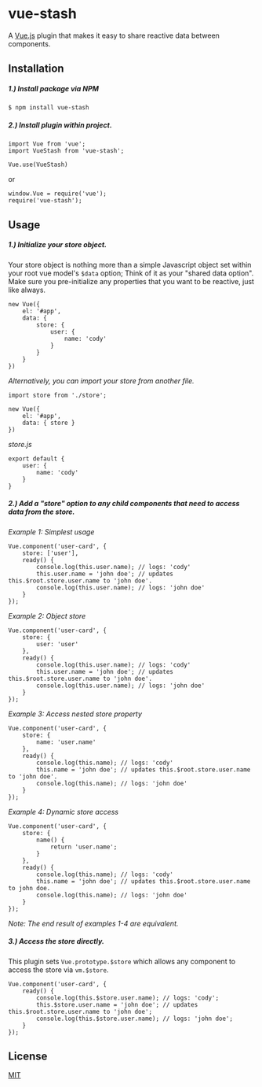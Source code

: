 # vue-stash

A [Vue.js](http://vuejs.org) plugin that makes it easy to share reactive data between components.

## Installation

##### 1.) Install package via NPM

```
$ npm install vue-stash
```

##### 2.) Install plugin within project.
```
import Vue from 'vue';
import VueStash from 'vue-stash';

Vue.use(VueStash)
```

or

```
window.Vue = require('vue');
require('vue-stash');
```

## Usage

##### 1.) Initialize your store object.
Your store object is nothing more than a simple Javascript object set within your root vue model's `$data` option; Think of it as your "shared data option". Make sure you pre-initialize any properties that you want to be reactive, just like always.

```
new Vue({
    el: '#app',
    data: {
        store: {
            user: {
                name: 'cody'
            }
        }
    }
})
```

_Alternatively, you can import your store from another file._
```
import store from './store';

new Vue({
    el: '#app',
    data: { store }
})
```

_store.js_
```
export default {
    user: {
        name: 'cody'
    }
}
```

##### 2.) Add a "store" option to any child components that need to access data from the store.

*Example 1: Simplest usage*
```
Vue.component('user-card', {
    store: ['user'],
    ready() {
        console.log(this.user.name); // logs: 'cody'
        this.user.name = 'john doe'; // updates this.$root.store.user.name to 'john doe'.
        console.log(this.user.name); // logs: 'john doe'
    }
});
```

*Example 2: Object store*

```
Vue.component('user-card', {
    store: {
        user: 'user'
    },
    ready() {
        console.log(this.user.name); // logs: 'cody'
        this.user.name = 'john doe'; // updates this.$root.store.user.name to 'john doe'.
        console.log(this.user.name); // logs: 'john doe'
    }
});
```

*Example 3: Access nested store property*

```
Vue.component('user-card', {
    store: {
        name: 'user.name'
    },
    ready() {
        console.log(this.name); // logs: 'cody'
        this.name = 'john doe'; // updates this.$root.store.user.name to 'john doe'.
        console.log(this.name); // logs: 'john doe'
    }
});
```

*Example 4: Dynamic store access*

```
Vue.component('user-card', {
    store: {
        name() {
            return 'user.name';
        }
    },
    ready() {
        console.log(this.name); // logs: 'cody'
        this.name = 'john doe'; // updates this.$root.store.user.name to john doe.
        console.log(this.name); // logs: 'john doe'
    }
});
```

*Note: The end result of examples 1-4 are equivalent.*

##### 3.) Access the store directly.
This plugin sets `Vue.prototype.$store` which allows any component to access the store via `vm.$store`.
```
Vue.component('user-card', {
    ready() {
        console.log(this.$store.user.name); // logs: 'cody';
        this.$store.user.name = 'john doe'; // updates this.$root.store.user.name to 'john doe';
        console.log(this.$store.user.name); // logs: 'john doe';
    }
});
```

## License

[MIT](http://opensource.org/licenses/MIT)
